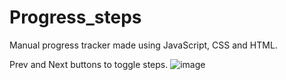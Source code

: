 # Progress_steps
Manual progress tracker made using JavaScript, CSS and HTML.

Prev and Next buttons to toggle steps.
![image](https://github.com/daviskj/Progress_steps/assets/98443655/9a129079-b896-4f1e-a301-5baaa196e708)
